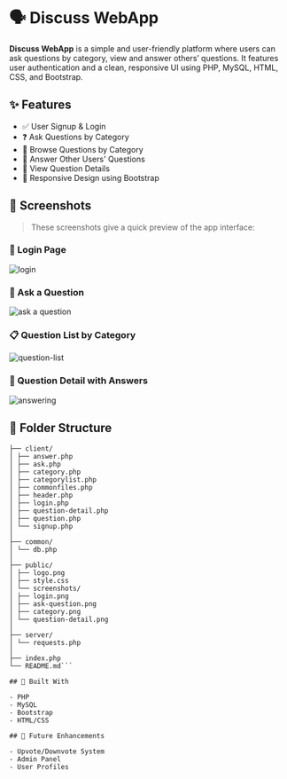 # 🗣️ Discuss WebApp

**Discuss WebApp** is a simple and user-friendly platform where users can ask questions by category, view and answer others’ questions. It features user authentication and a clean, responsive UI using PHP, MySQL, HTML, CSS, and Bootstrap.

## ✨ Features

- ✅ User Signup & Login
- ❓ Ask Questions by Category
- 📂 Browse Questions by Category
- 💬 Answer Other Users' Questions
- 📄 View Question Details
- 📱 Responsive Design using Bootstrap

## 📸 Screenshots

> These screenshots give a quick preview of the app interface:

### 🔐 Login Page
![login](https://github.com/user-attachments/assets/5b4e1703-ff82-45b9-ac3e-da742fc54155)

### 📝 Ask a Question
![ask a question](https://github.com/user-attachments/assets/f1490c33-03e2-4aea-a306-85438d154372)

### 📋 Question List by Category
![question-list](https://github.com/user-attachments/assets/8f52442f-13b0-4d28-80a4-fd962bb2c048)

### 💬 Question Detail with Answers
![answering](https://github.com/user-attachments/assets/c6d893f9-f78a-4551-8bc3-714f569d5de9)

## 📁 Folder Structure
```Discuss-WebApp/
├── client/
│ ├── answer.php
│ ├── ask.php
│ ├── category.php
│ ├── categorylist.php
│ ├── commonfiles.php
│ ├── header.php
│ ├── login.php
│ ├── question-detail.php
│ ├── question.php
│ └── signup.php
│
├── common/
│ └── db.php
│
├── public/
│ ├── logo.png
│ ├── style.css
│ └── screenshots/
│ ├── login.png
│ ├── ask-question.png
│ ├── category.png
│ └── question-detail.png
│
├── server/
│ └── requests.php
│
├── index.php
└── README.md```

## 🔧 Built With

- PHP
- MySQL
- Bootstrap
- HTML/CSS

## 📌 Future Enhancements

- Upvote/Downvote System  
- Admin Panel  
- User Profiles
